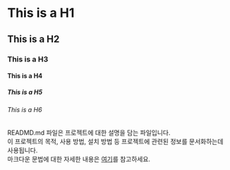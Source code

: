 # This is a H1

## This is a H2

### This is a H3

#### This is a H4

##### This is a H5

###### This is a H6

READMD.md 파일은 프로젝트에 대한 설명을 담는 파일입니다.  
이 프로젝트의 목적, 사용 방법, 설치 방법 등 프로젝트에 관련된 정보를 문서화하는데 사용됩니다.  
마크다운 문법에 대한 자세한 내용은 [여기](https://www.markdownguide.org/cheat-sheet/)를 참고하세요.
